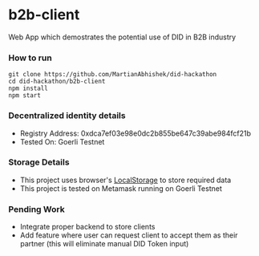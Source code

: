 # b2b-client
Web App which demostrates the potential use of DID in B2B industry

### How to run
```
git clone https://github.com/MartianAbhishek/did-hackathon
cd did-hackathon/b2b-client
npm install
npm start
```

### Decentralized identity details
- Registry Address: 0xdca7ef03e98e0dc2b855be647c39abe984fcf21b
- Tested On: Goerli Testnet

### Storage Details
- This project uses browser's [LocalStorage](https://developer.mozilla.org/en-US/docs/Web/API/Window/localStorage) to store required data
- This project is tested on Metamask running on Goerli Testnet

### Pending Work
- Integrate proper backend to store clients
- Add feature where user can request client to accept them as their partner (this will eliminate manual DID Token input)